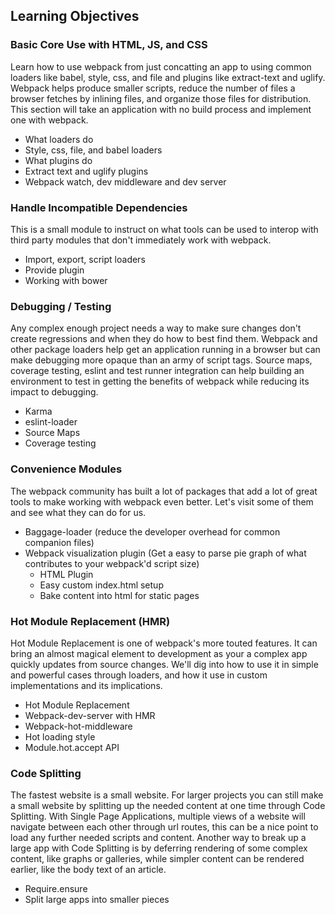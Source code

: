 ## Learning Objectives

### Basic Core Use with HTML, JS, and CSS

Learn how to use webpack from just concatting an app to using common loaders like babel, style, css, and file and plugins like extract-text and uglify. Webpack helps produce smaller scripts, reduce the number of files a browser fetches by inlining files, and organize those files for distribution. This section will take an application with no build process and implement one with webpack.

- What loaders do
- Style, css, file, and babel loaders
- What plugins do
- Extract text and uglify plugins
- Webpack watch, dev middleware and dev server

### Handle Incompatible Dependencies

This is a small module to instruct on what tools can be used to interop with third party modules that don't immediately work with webpack.

- Import, export, script loaders
- Provide plugin
- Working with bower

### Debugging / Testing

Any complex enough project needs a way to make sure changes don't create regressions and when they do how to best find them. Webpack and other package loaders help get an application running in a browser but can make debugging more opaque than an army of script tags. Source maps, coverage testing, eslint and test runner integration can help building an environment to test in getting the benefits of webpack while reducing its impact to debugging.

- Karma
- eslint-loader
- Source Maps
- Coverage testing

### Convenience Modules

The webpack community has built a lot of packages that add a lot of great tools to make working with webpack even better. Let's visit some of them and see what they can do for us.

- Baggage-loader (reduce the developer overhead for common companion files)
- Webpack visualization plugin (Get a easy to parse pie graph of what contributes to your webpack'd script size)
  - HTML Plugin
  - Easy custom index.html setup
  - Bake content into html for static pages

### Hot Module Replacement (HMR)

Hot Module Replacement is one of webpack's more touted features. It can bring an almost magical element to development as your a complex app quickly updates from source changes. We'll dig into how to use it in simple and powerful cases through loaders, and how it use in custom implementations and its implications.

- Hot Module Replacement
- Webpack-dev-server with HMR
- Webpack-hot-middleware
- Hot loading style
- Module.hot.accept API

### Code Splitting

The fastest website is a small website. For larger projects you can still make a small website by splitting up the needed content at one time through Code Splitting. With Single Page Applications, multiple views of a website will navigate between each other through url routes, this can be a nice point to load any further needed scripts and content. Another way to break up a large app with Code Splitting is by deferring rendering of some complex content, like graphs or galleries, while simpler content can be rendered earlier, like the body text of an article.

- Require.ensure
- Split large apps into smaller pieces
